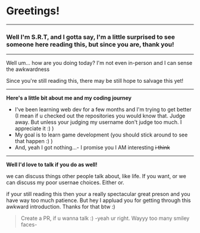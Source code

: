 # Greetings!

-----

### Well I'm S.R.T, and I gotta say, I'm a little surprised to see someone here reading this, but since you are, thank you!

-----

Well um... how are you doing today? 
I'm not even in-person and I can sense the awkwardness

Since you're still reading this, there may be still hope to salvage this yet!

-----

**Here's a little bit about me and my coding journey**
- I've been learning web dev for a few months and I'm trying to get better (I mean if u checked out the repositories you would know that. Judge away. But unless your judging my username don't judge too much. I appreciate it :) )
- My goal is to learn game development (you should stick around to see that happen :) )
- And, yeah I got nothing...- I promise you I AM interesting   ~~i think~~

-----

**Well I'd love to talk if you do as well!**

we can discuss things other people talk about, like life. If you want, or we can discuss my poor usernae choices. Either or. 

if your still reading this then your a really spectacular great preson and you have way too much patience. But hey I appluad you for getting through this awkward introduction. Thanks for that btw :) 

>Create a PR, if u wanna talk :) -yeah ur right. Wayyy too many smiley faces-
